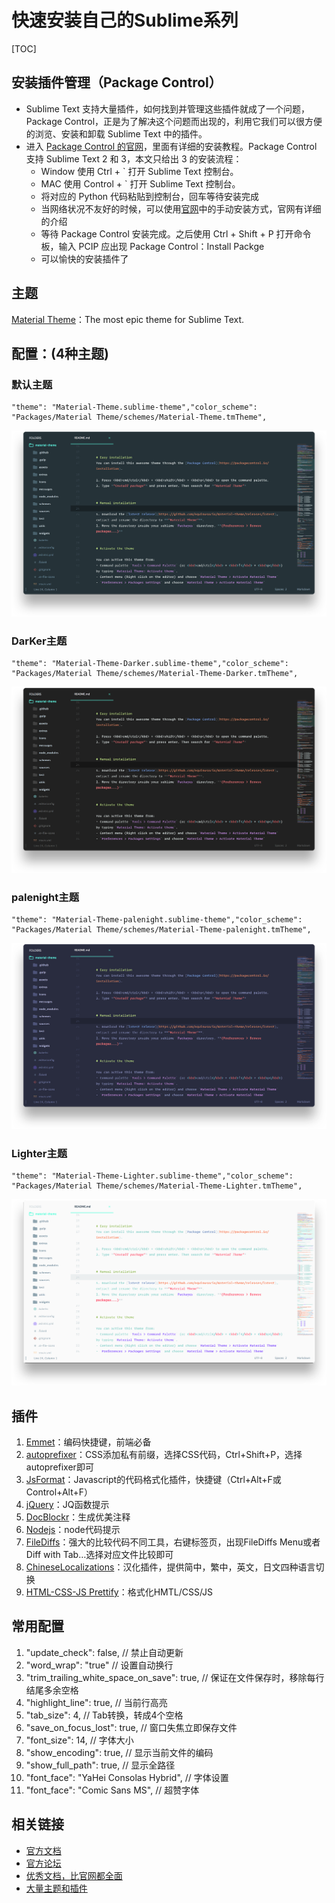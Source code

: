 # 快速安装自己的Sublime系列

[TOC]

## 安装插件管理（Package Control）

* Sublime Text 支持大量插件，如何找到并管理这些插件就成了一个问题，Package Control，正是为了解决这个问题而出现的，利用它我们可以很方便的浏览、安装和卸载 Sublime Text 中的插件。
* 进入 [Package Control 的官网](https://packagecontrol.io/installation)，里面有详细的安装教程。Package Control 支持 Sublime Text 2 和 3，本文只给出 3 的安装流程：
    * Window 使用 Ctrl + ` 打开 Sublime Text 控制台。
    * MAC 使用 Control + ` 打开 Sublime Text 控制台。
    * 将对应的 Python 代码粘贴到控制台，回车等待安装完成
    * 当网络状况不友好的时候，可以使用[官网](https://packagecontrol.io/installation)中的手动安装方式，官网有详细的介绍
    * 等待 Package Control 安装完成。之后使用 Ctrl + Shift + P 打开命令板，输入 PCIP 应出现 Package Control：Install Packge
    * 可以愉快的安装插件了

## 主题
[Material Theme](http://equinsuocha.io/material-theme/#/default)：The most epic theme for Sublime Text.

## 配置：(4种主题)

### 默认主题
```
"theme": "Material-Theme.sublime-theme","color_scheme": 
"Packages/Material Theme/schemes/Material-Theme.tmTheme",
```
![material-theme-default@2x](/media/15103694266910/material-theme-default@2x.png)
### DarKer主题
```
"theme": "Material-Theme-Darker.sublime-theme","color_scheme": 
"Packages/Material Theme/schemes/Material-Theme-Darker.tmTheme",
```
![material-theme-darker@2x](/media/15103694266910/material-theme-darker@2x.png)
### palenight主题
```
"theme": "Material-Theme-palenight.sublime-theme","color_scheme": 
"Packages/Material Theme/schemes/Material-Theme-palenight.tmTheme",
```
![material-theme-palenight@2x](/media/15103694266910/material-theme-palenight@2x.png)
### Lighter主题
```
"theme": "Material-Theme-Lighter.sublime-theme","color_scheme": 
"Packages/Material Theme/schemes/Material-Theme-Lighter.tmTheme",
```
![material-theme-lighter@2x](/media/15103694266910/material-theme-lighter@2x.png)
## 插件
1. [Emmet](https://packagecontrol.io/packages/Emmet)：编码快捷键，前端必备
2. [autoprefixer](https://packagecontrol.io/packages/Autoprefixer)：CSS添加私有前缀，选择CSS代码，Ctrl+Shift+P，选择autoprefixer即可
3. [Js​Format](https://packagecontrol.io/packages/JsFormat)：Javascript的代码格式化插件，快捷键（Ctrl+Alt+F或Control+Alt+F）
4. [jQuery](https://packagecontrol.io/packages/jQuery)：JQ函数提示
5. [Doc​Blockr](https://packagecontrol.io/packages/DocBlockr)：生成优美注释
6. [Nodejs](https://packagecontrol.io/packages/Nodejs)：node代码提示
7. [File​Diffs](https://packagecontrol.io/packages/FileDiffs)：强大的比较代码不同工具，右键标签页，出现FileDiffs Menu或者Diff with Tab…选择对应文件比较即可
8. [Chinese​Localizations](https://packagecontrol.io/packages/ChineseLocalizations)：汉化插件，提供简中，繁中，英文，日文四种语言切换
9. [HTML-CSS-JS Prettify](https://packagecontrol.io/packages/HTML-CSS-JS%20Prettify)：格式化HMTL/CSS/JS

## 常用配置
1. "update_check": false, // 禁止自动更新
2. "word_wrap": "true" // 设置自动换行
3. "trim_trailing_white_space_on_save": true, // 保证在文件保存时，移除每行结尾多余空格
4. "highlight_line": true, // 当前行高亮
5. "tab_size": 4, // Tab转换，转成4个空格
6. "save_on_focus_lost": true, // 窗口失焦立即保存文件
7. "font_size": 14, // 字体大小
8. "show_encoding": true, // 显示当前文件的编码
9. "show_full_path": true, // 显示全路径
10. "font_face": "YaHei Consolas Hybrid", // 字体设置
11. "font_face": "Comic Sans MS", // 超赞字体

## 相关链接
* [官方文档](http://www.sublimetext.com/docs/3/)
* [官方论坛](https://forum.sublimetext.com/)
* [优秀文档，比官网都全面](http://sublime-text-unofficial-documentation.readthedocs.io/en/latest/)
* [大量主题和插件](https://packagecontrol.io/)


